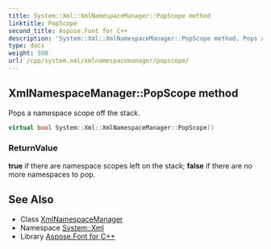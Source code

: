 ```yaml
---
title: System::Xml::XmlNamespaceManager::PopScope method
linktitle: PopScope
second_title: Aspose.Font for C++
description: 'System::Xml::XmlNamespaceManager::PopScope method. Pops a namespace scope off the stack in C++.'
type: docs
weight: 500
url: /cpp/system.xml/xmlnamespacemanager/popscope/
---
```

## XmlNamespaceManager::PopScope method


Pops a namespace scope off the stack.

```cpp
virtual bool System::Xml::XmlNamespaceManager::PopScope()
```


### ReturnValue

**true** if there are namespace scopes left on the stack; **false** if there are no more namespaces to pop.

## See Also

* Class [XmlNamespaceManager](../)
* Namespace [System::Xml](../../)
* Library [Aspose.Font for C++](../../../)
